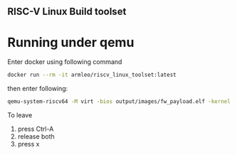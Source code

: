## RISC-V Linux Build toolset

# Running under qemu
Enter docker using following command
```bash
docker run --rm -it armleo/riscv_linux_toolset:latest
```

then enter following:
```bash
qemu-system-riscv64 -M virt -bios output/images/fw_payload.elf -kernel output/images/Image -drive file=output/images/rootfs.ext2,format=raw,id=hd0 -device virtio-blk-device,drive=hd0 -netdev user,id=net0 -device virtio-net-device,netdev=net0 -append "root=/dev/vda rw console=ttyS0" -nographic
```

To leave
1. press Ctrl-A
2. release both
3. press x